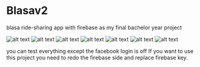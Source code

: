 # Blasav2
blasa ride-sharing app with firebase as my final bachelor year project 

![alt text](https://imgur.com/K4L3Stb.png)
![alt text](https://i.imgur.com/URUEzO1.png)
![alt text](https://i.imgur.com/dS4zkXg.png)
![alt text](https://i.imgur.com/sIyQpNI.png)
![alt text](https://i.imgur.com/6tGSBFr.png)
![alt text](https://i.imgur.com/3U5e8y5.png)
![alt text](https://i.imgur.com/kXSVP5i.png)

you can test everything except the facebook login is off 
If you want to use this project you need to redo the firebase side and replace firebase key.
